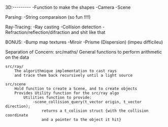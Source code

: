3D:---------
	-Function to make the shapes
	-Camera
	-Scene

Parsing:
	-String comparaison (so fun !!!!)

Ray-Tracing:
	-Ray casting
	-Collision detection
	-Refraction/reflection/difraction and shit like that

BONUS:
	-Bump map textures
	-Miroir
	-Prisme (Dispersion) (impeu difficileu)


Separation of Concern:
	src/maths/
		General functions to perform arithmetic on the data

	src/ray/
		The algorithmique implementation to cast rays
		and trace them back recursively until a light source

	src/scene
		Hold function to create a Scene, and to create objects
		Provides Utility function for the src/ray algo
			Utilities function to provide:
				-scene_collision_query(t_vector origin, t_vector direction);
					returns a t_colision struct {with the collision coordinate
					and a pointer to the object it hit}
